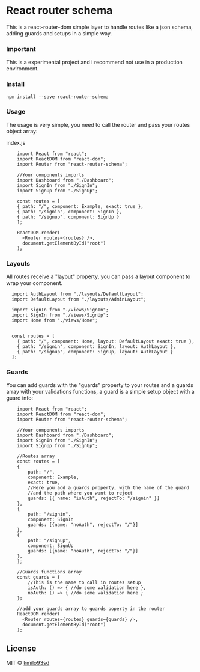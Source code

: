 # React router schema

This is a react-router-dom simple layer to handle routes like a json schema, adding guards and setups in a simple way.

### Important
This is a experimental project and i recommend not use in a production environment.

### Install

`npm install --save react-router-schema`

### Usage

The usage is very simple, you need to call the router and pass your routes object array:

index.js

```
    import React from "react";
    import ReactDOM from "react-dom";
    import Router from "react-router-schema";

    //Your components imports
    import Dashboard from "./Dashboard";
    import SignIn from "./SignIn";
    import SignUp from "./SignUp";

    const routes = [
    { path: "/", component: Example, exact: true },
    { path: "/signin", component: SignIn },
    { path: "/signup", component: SignUp }
    ];

    ReactDOM.render(
      <Router routes={routes} />,
      document.getElementById("root")
    );

```


### Layouts
All routes receive a "layout" property, you can pass a layout component to wrap your component.

```
  import AuthLayout from "./layouts/DefaultLayout";
  import DefaultLayout from "./layouts/AdminLayout";
  
  import SignIn from "./views/SignIn";
  import SignIn from "./views/SignUp";
  import Home from "./views/Home";
 
  
  const routes = [
    { path: "/", component: Home, layout: DefaultLayout exact: true },
    { path: "/signin", component: SignIn, layout: AuthLayout },
    { path: "/signup", component: SignUp, layout: AuthLayout }
  ];
```

### Guards
You can add guards with the "guards" property to your routes and a guards array with your validations functions, a guard is a simple setup object with a guard info:

```
    import React from "react";
    import ReactDOM from "react-dom";
    import Router from "react-router-schema";

    //Your components imports
    import Dashboard from "./Dashboard";
    import SignIn from "./SignIn";
    import SignUp from "./SignUp";

    //Routes array
    const routes = [
    {
        path: "/",
        component: Example,
        exact: true,
        //Here you add a guards property, with the name of the guard
        //and the path where you want to reject
        guards: [{ name: "isAuth", rejectTo: "/signin" }]
    },
    {
        path: "/signin",
        component: SignIn
        guards: [{name: "noAuth", rejectTo: "/"}]
    },
    {
        path: "/signup",
        component: SignUp
        guards: [{name: "noAuth", rejectTo: "/"}]
    },
    ];

    //Guards functions array
    const guards = {
        //This is the name to call in routes setup
        isAuth: () => { //do some validation here },
        noAuth: () => { //do some validation here }
    };

    //add your guards array to guards poperty in the router
    ReactDOM.render(
      <Router routes={routes} guards={guards} />,
      document.getElementById("root")
    );

```


## License

MIT © [kmilo93sd](https://github.com/kmilo93sd)

